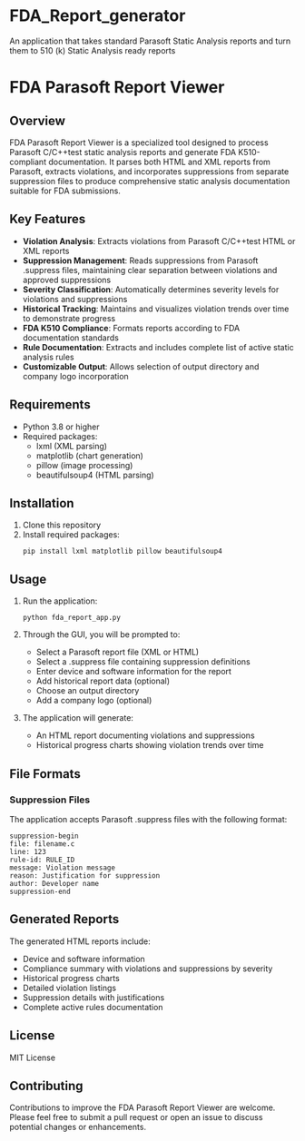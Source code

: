 # FDA_Report_generator
An application that takes standard Parasoft Static Analysis reports and turn them to 510 (k) Static Analysis ready reports 
# FDA Parasoft Report Viewer

## Overview

FDA Parasoft Report Viewer is a specialized tool designed to process Parasoft C/C++test static analysis reports and generate FDA K510-compliant documentation. It parses both HTML and XML reports from Parasoft, extracts violations, and incorporates suppressions from separate suppression files to produce comprehensive static analysis documentation suitable for FDA submissions.

## Key Features

- **Violation Analysis**: Extracts violations from Parasoft C/C++test HTML or XML reports
- **Suppression Management**: Reads suppressions from Parasoft .suppress files, maintaining clear separation between violations and approved suppressions
- **Severity Classification**: Automatically determines severity levels for violations and suppressions
- **Historical Tracking**: Maintains and visualizes violation trends over time to demonstrate progress
- **FDA K510 Compliance**: Formats reports according to FDA documentation standards
- **Rule Documentation**: Extracts and includes complete list of active static analysis rules
- **Customizable Output**: Allows selection of output directory and company logo incorporation

## Requirements

- Python 3.8 or higher
- Required packages:
  - lxml (XML parsing)
  - matplotlib (chart generation)
  - pillow (image processing)
  - beautifulsoup4 (HTML parsing)

## Installation

1. Clone this repository
2. Install required packages:
   ```
   pip install lxml matplotlib pillow beautifulsoup4
   ```

## Usage

1. Run the application:
   ```
   python fda_report_app.py
   ```

2. Through the GUI, you will be prompted to:
   - Select a Parasoft report file (XML or HTML)
   - Select a .suppress file containing suppression definitions
   - Enter device and software information for the report
   - Add historical report data (optional)
   - Choose an output directory
   - Add a company logo (optional)

3. The application will generate:
   - An HTML report documenting violations and suppressions
   - Historical progress charts showing violation trends over time

## File Formats

### Suppression Files

The application accepts Parasoft .suppress files with the following format:

```
suppression-begin
file: filename.c
line: 123
rule-id: RULE_ID
message: Violation message
reason: Justification for suppression
author: Developer name
suppression-end
```

## Generated Reports

The generated HTML reports include:

- Device and software information
- Compliance summary with violations and suppressions by severity
- Historical progress charts
- Detailed violation listings
- Suppression details with justifications
- Complete active rules documentation

## License

MIT License 

## Contributing

Contributions to improve the FDA Parasoft Report Viewer are welcome. Please feel free to submit a pull request or open an issue to discuss potential changes or enhancements.
